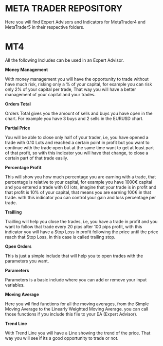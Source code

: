 # META TRADER REPOSITORY
Here you will find Expert Advisors and Indicators for MetaTrader4 and MetaTrader5 in their respective folders.

# MT4
All the following Includes can be used in an Expert Advisor.


**Money Management**

With money management you will have the opportunity to trade without have much risk, risking only a % of your capital, for example you can risk only 2% of your capital per trade, That way you will have a better management of your capital and your trades.
  
  
**Orders Total**

Orders Total gives you the amount of sells and buys you have open in the chart. For example you have 3 buys and 2 sells in the EURUSD chart.
  
  
**Partial Price**

You will be able to close only half of your trader, i.e, you have opened  a trade with 0.10 Lots and reached a certain point in profit but you want to continue with the trade open but at the same time want to get at least part of that profit, so with this indicator you will have that change, to close a certain part of that trade easily.


**Percentage Profit**

This will show you how much percentage you are earning with a trade, that percentage is relative to your capital, for example you have 1000€ capital and you entered a trade with 0.1 lots, imagine that your trade is in profit and that profit is 10% of your capital, that means you are earning 100€ in that trade. with this indicator you can control your gain and loss percentage per trade.


**Trailling**

Trailling will help you close the trades, i.e, you have a trade in profit and you want to follow that trade every 20 pips after 100 pips profit, with this indicator you will have a Stop Loss in profit following the price until the price reach that Stop Loss, in this case is called trailing stop.


**Open Orders**

This is just a simple include that will help you to open trades with the parameters you want.


**Parameters**

Parameters is a basic include where you can add or remove your input variables.


**Moving Average**

Here you wil find functions for all the moving averages, from the Simple Moving Average to the Linearly Weighted Moving Average. you can call those functions if you include this file to your EA (Expert Advisor).


**Trend Line**

With Trend Line you will have a Line showing the trend of the price. That way you will see if its a good opportunity to trade or not.

